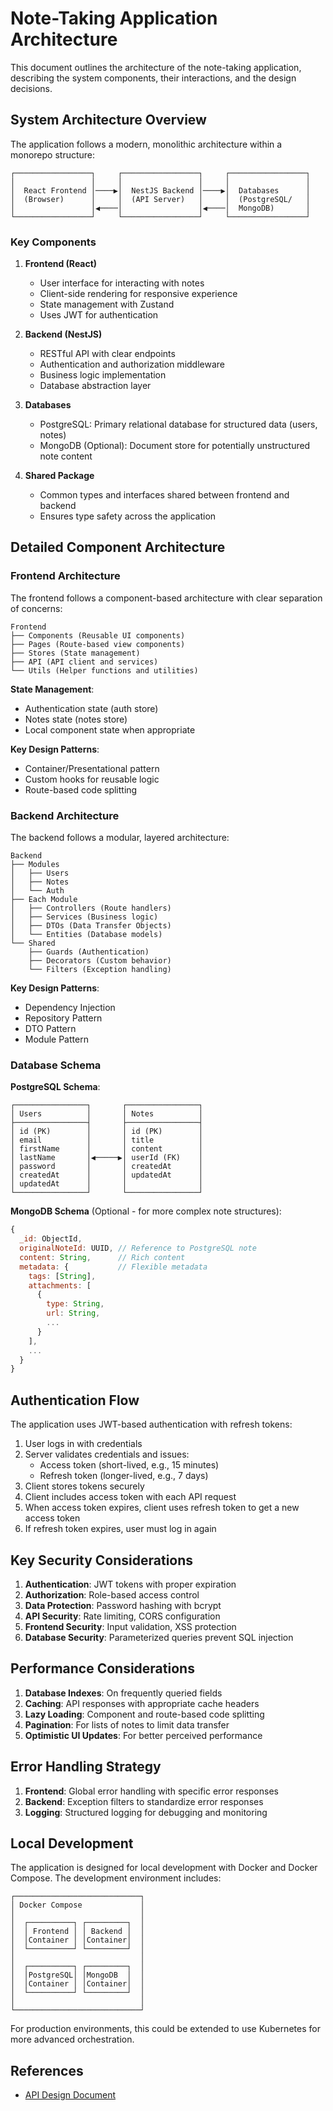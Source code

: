 # Note-Taking Application Architecture

This document outlines the architecture of the note-taking application, describing the system components, their interactions, and the design decisions.

## System Architecture Overview

The application follows a modern, monolithic architecture within a monorepo structure:

```
┌─────────────────┐     ┌─────────────────┐     ┌─────────────────┐
│                 │     │                 │     │                 │
│  React Frontend │────▶│  NestJS Backend │────▶│  Databases      │
│  (Browser)      │     │  (API Server)   │     │  (PostgreSQL/   │
│                 │◀────│                 │◀────│  MongoDB)       │
└─────────────────┘     └─────────────────┘     └─────────────────┘
```

### Key Components

1. **Frontend (React)**
   - User interface for interacting with notes
   - Client-side rendering for responsive experience
   - State management with Zustand
   - Uses JWT for authentication

2. **Backend (NestJS)**
   - RESTful API with clear endpoints
   - Authentication and authorization middleware
   - Business logic implementation
   - Database abstraction layer

3. **Databases**
   - PostgreSQL: Primary relational database for structured data (users, notes)
   - MongoDB (Optional): Document store for potentially unstructured note content

4. **Shared Package**
   - Common types and interfaces shared between frontend and backend
   - Ensures type safety across the application

## Detailed Component Architecture

### Frontend Architecture

The frontend follows a component-based architecture with clear separation of concerns:

```
Frontend
├── Components (Reusable UI components)
├── Pages (Route-based view components)
├── Stores (State management)
├── API (API client and services)
└── Utils (Helper functions and utilities)
```

**State Management**:
- Authentication state (auth store)
- Notes state (notes store)
- Local component state when appropriate

**Key Design Patterns**:
- Container/Presentational pattern
- Custom hooks for reusable logic
- Route-based code splitting

### Backend Architecture

The backend follows a modular, layered architecture:

```
Backend
├── Modules
│   ├── Users
│   ├── Notes
│   └── Auth
├── Each Module
│   ├── Controllers (Route handlers)
│   ├── Services (Business logic)
│   ├── DTOs (Data Transfer Objects)
│   └── Entities (Database models)
└── Shared
    ├── Guards (Authentication)
    ├── Decorators (Custom behavior)
    └── Filters (Exception handling)
```

**Key Design Patterns**:
- Dependency Injection
- Repository Pattern
- DTO Pattern
- Module Pattern

### Database Schema

**PostgreSQL Schema**:

```
┌────────────────┐       ┌────────────────┐
│ Users          │       │ Notes          │
├────────────────┤       ├────────────────┤
│ id (PK)        │       │ id (PK)        │
│ email          │       │ title          │
│ firstName      │       │ content        │
│ lastName       │◀─────▶│ userId (FK)    │
│ password       │       │ createdAt      │
│ createdAt      │       │ updatedAt      │
│ updatedAt      │       │                │
└────────────────┘       └────────────────┘
```

**MongoDB Schema** (Optional - for more complex note structures):

```javascript
{
  _id: ObjectId,
  originalNoteId: UUID, // Reference to PostgreSQL note
  content: String,      // Rich content
  metadata: {           // Flexible metadata
    tags: [String],
    attachments: [
      {
        type: String,
        url: String,
        ...
      }
    ],
    ...
  }
}
```

## Authentication Flow

The application uses JWT-based authentication with refresh tokens:

1. User logs in with credentials
2. Server validates credentials and issues:
   - Access token (short-lived, e.g., 15 minutes)
   - Refresh token (longer-lived, e.g., 7 days)
3. Client stores tokens securely
4. Client includes access token with each API request
5. When access token expires, client uses refresh token to get a new access token
6. If refresh token expires, user must log in again

## Key Security Considerations

1. **Authentication**: JWT tokens with proper expiration
2. **Authorization**: Role-based access control
3. **Data Protection**: Password hashing with bcrypt
4. **API Security**: Rate limiting, CORS configuration
5. **Frontend Security**: Input validation, XSS protection
6. **Database Security**: Parameterized queries prevent SQL injection

## Performance Considerations

1. **Database Indexes**: On frequently queried fields
2. **Caching**: API responses with appropriate cache headers
3. **Lazy Loading**: Component and route-based code splitting
4. **Pagination**: For lists of notes to limit data transfer
5. **Optimistic UI Updates**: For better perceived performance

## Error Handling Strategy

1. **Frontend**: Global error handling with specific error responses
2. **Backend**: Exception filters to standardize error responses
3. **Logging**: Structured logging for debugging and monitoring

## Local Development

The application is designed for local development with Docker and Docker Compose. The development environment includes:

```
┌────────────────────────────┐
│ Docker Compose             │
│                            │
│  ┌──────────┐ ┌─────────┐  │
│  │ Frontend │ │ Backend │  │
│  │Container │ │Container│  │
│  └──────────┘ └─────────┘  │
│                            │
│  ┌──────────┐ ┌─────────┐  │
│  │PostgreSQL│ │MongoDB  │  │
│  │Container │ │Container│  │
│  └──────────┘ └─────────┘  │
│                            │
└────────────────────────────┘
```

For production environments, this could be extended to use Kubernetes for more advanced orchestration.

## References
- [API Design Document](API_DESIGN.md)